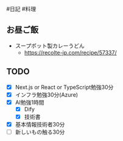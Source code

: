 #日記 #料理 

## お昼ご飯
- スープポット製カレーうどん
	- https://recolte-jp.com/recipe/57337/

## TODO
- [x] Next.js or React or TypeScript勉強30分
- [x] インフラ勉強30分(Azure)
- [x] AI勉強1時間
	- [x] Dify
	- [x] 技術書
- [x] 基本情報技術者30分
- [ ] 新しいもの触る30分